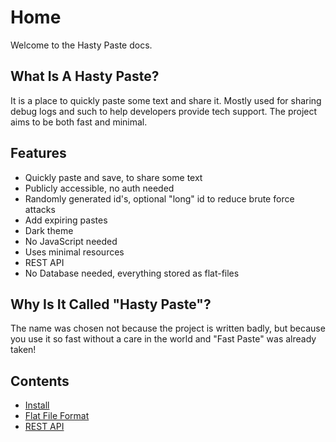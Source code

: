 # Home
Welcome to the Hasty Paste docs.

## What Is A Hasty Paste?
It is a place to quickly paste some text and share it. Mostly used for sharing debug logs and such to help developers provide tech support. The project aims to be both fast and minimal.

## Features
- Quickly paste and save, to share some text
- Publicly accessible, no auth needed
- Randomly generated id's, optional "long" id to reduce brute force attacks
- Add expiring pastes
- Dark theme
- No JavaScript needed
- Uses minimal resources
- REST API
- No Database needed, everything stored as flat-files

## Why Is It Called "Hasty Paste"?
The name was chosen not because the project is written badly, but because you use it so fast without a care in the world and "Fast Paste" was already taken!

## Contents
- [Install](install.md)
- [Flat File Format](flat-file-format.md)
- [REST API](rest-api.md)
